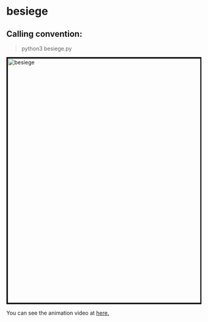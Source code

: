 # besiege 

## Calling convention:

> python3 besiege.py

<a href="" target="_blank"><img src="https://github.com/LijunSun90/besiege/blob/master/data/besiege1.png" 
alt="besiege" height="640" border="3" /></a>

You can see the animation video at [here.](https://github.com/LijunSun90/besiege/blob/master/besiege.mp4)
